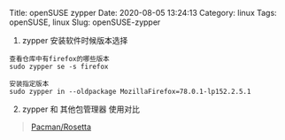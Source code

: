 Title: openSUSE zypper
Date: 2020-08-05 13:24:13
Category: linux
Tags: openSUSE, linux
Slug: openSUSE-zypper


1. zypper 安装软件时候版本选择
```
查看仓库中有firefox的哪些版本
sudo zypper se -s firefox

安装指定版本
sudo zypper in --oldpackage MozillaFirefox=78.0.1-lp152.2.5.1
```

2. zypper 和 其他包管理器 使用对比
> [Pacman/Rosetta](https://wiki.archlinux.org/index.php/Pacman/Rosetta)


